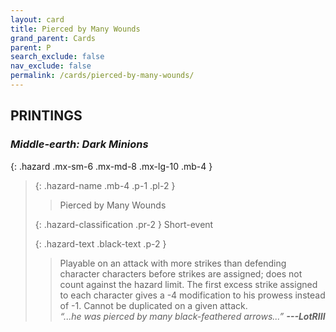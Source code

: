 ```yaml
---
layout: card
title: Pierced by Many Wounds
grand_parent: Cards
parent: P
search_exclude: false
nav_exclude: false
permalink: /cards/pierced-by-many-wounds/
---
```


## PRINTINGS


### _Middle-earth: Dark Minions_

{: .hazard .mx-sm-6 .mx-md-8 .mx-lg-10 .mb-4 }
> {: .hazard-name .mb-4 .p-1 .pl-2 }
> > <div class="hazard-mp"></div>
> > <div class="card-name">Pierced by Many Wounds</div>
>
> {: .hazard-classification .pr-2 }
> Short-event
>
> {: .hazard-text .black-text .p-2 }
> > Playable on an attack with more strikes than defending character characters before strikes are assigned; does not count against the hazard limit. The first excess strike assigned to each character gives a -4 modification to his prowess instead of -1. Cannot be duplicated on a given attack. <br>_“...he was pierced by many black-feathered arrows...”_ ***---&#65279;LotRIII***  
>

